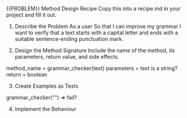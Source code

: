 {{PROBLEM}} Method Design Recipe
Copy this into a recipe.md in your project and fill it out.

1. Describe the Problem
As a user
So that I can improve my grammar
I want to verify that a text starts with a capital letter and ends with a suitable sentence-ending punctuation mark.

2. Design the Method Signature
Include the name of the method, its parameters, return value, and side effects.

method_name = grammar_checker(text)
parameters = text is a string?
return = boolean

3. Create Examples as Tests

grammar_checker("") => fail?



4. Implement the Behaviour
